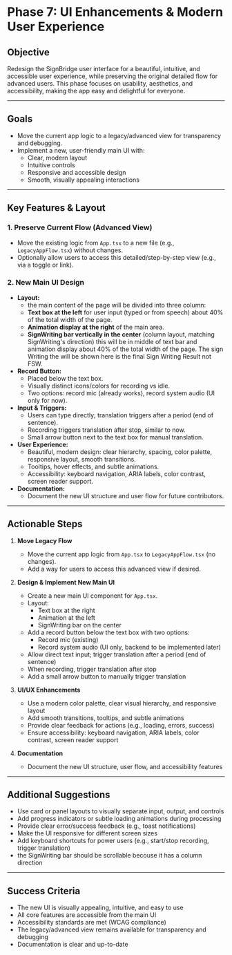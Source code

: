 # Phase 7: UI Enhancements & Modern User Experience

## Objective
Redesign the SignBridge user interface for a beautiful, intuitive, and accessible user experience, while preserving the original detailed flow for advanced users. This phase focuses on usability, aesthetics, and accessibility, making the app easy and delightful for everyone.

---

## Goals
- Move the current app logic to a legacy/advanced view for transparency and debugging.
- Implement a new, user-friendly main UI with:
  - Clear, modern layout
  - Intuitive controls
  - Responsive and accessible design
  - Smooth, visually appealing interactions

---

## Key Features & Layout

### 1. **Preserve Current Flow (Advanced View)**
- Move the existing logic from `App.tsx` to a new file (e.g., `LegacyAppFlow.tsx`) without changes.
- Optionally allow users to access this detailed/step-by-step view (e.g., via a toggle or link).

### 2. **New Main UI Design**
- **Layout:**
  - the main content of the page will be divided into three column:
  - **Text box at the left** for user input (typed or from speech) about 40% of the total width of the page.
  - **Animation display at the right** of the main area.
  - **SignWriting bar vertically in the center** (column layout, matching SignWriting's direction) this will be in middle of text bar and animation display about 40% of the total width of the page. The sign Writing the will be shown here is the final Sign Writing Result not FSW.
- **Record Button:**
  - Placed below the text box.
  - Visually distinct icons/colors for recording vs idle.
  - Two options: record mic (already works), record system audio (UI only for now).
- **Input & Triggers:**
  - Users can type directly; translation triggers after a period (end of sentence).
  - Recording triggers translation after stop, similar to now.
  - Small arrow button next to the text box for manual translation.
- **User Experience:**
  - Beautiful, modern design: clear hierarchy, spacing, color palette, responsive layout, smooth transitions.
  - Tooltips, hover effects, and subtle animations.
  - Accessibility: keyboard navigation, ARIA labels, color contrast, screen reader support.
- **Documentation:**
  - Document the new UI structure and user flow for future contributors.

---

## Actionable Steps

1. **Move Legacy Flow**
   - Move the current app logic from `App.tsx` to `LegacyAppFlow.tsx` (no changes).
   - Add a way for users to access this advanced view if desired.

2. **Design & Implement New Main UI**
   - Create a new main UI component for `App.tsx`.
   - Layout:
     - Text box at the right
     - Animation at the left
     - SignWriting bar on the center
   - Add a record button below the text box with two options:
     - Record mic (existing)
     - Record system audio (UI only, backend to be implemented later)
   - Allow direct text input; trigger translation after a period (end of sentence)
   - When recording, trigger translation after stop
   - Add a small arrow button to manually trigger translation

3. **UI/UX Enhancements**
   - Use a modern color palette, clear visual hierarchy, and responsive layout
   - Add smooth transitions, tooltips, and subtle animations
   - Provide clear feedback for actions (e.g., loading, errors, success)
   - Ensure accessibility: keyboard navigation, ARIA labels, color contrast, screen reader support

4. **Documentation**
   - Document the new UI structure, user flow, and accessibility features

---

## Additional Suggestions
- Use card or panel layouts to visually separate input, output, and controls
- Add progress indicators or subtle loading animations during processing
- Provide clear error/success feedback (e.g., toast notifications)
- Make the UI responsive for different screen sizes
- Add keyboard shortcuts for power users (e.g., start/stop recording, trigger translation)
- the SignWriting bar should be scrollable becouse it has a column direction

---

## Success Criteria
- The new UI is visually appealing, intuitive, and easy to use
- All core features are accessible from the main UI
- Accessibility standards are met (WCAG compliance)
- The legacy/advanced view remains available for transparency and debugging
- Documentation is clear and up-to-date 